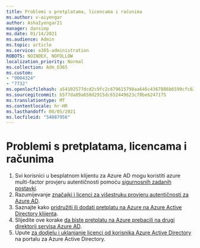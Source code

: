 ```yaml
---
title: Problemi s pretplatama, licencama i računima
ms.author: v-aiyengar
author: AshaIyengar21
manager: dansimp
ms.date: 01/14/2021
ms.audience: Admin
ms.topic: article
ms.service: o365-administration
ROBOTS: NOINDEX, NOFOLLOW
localization_priority: Normal
ms.collection: Adm_O365
ms.custom:
- "9004324"
- "7732"
ms.openlocfilehash: a54102577dcd2c9fc2c679615798aa646c4367886b6599cfc630f4a7f8484a2f
ms.sourcegitcommit: b5f7da89a650d2915dc652449623c78be6247175
ms.translationtype: MT
ms.contentlocale: hr-HR
ms.lasthandoff: 08/05/2021
ms.locfileid: "54087956"
---
```

# <a name="issues-with-subscriptions-licenses-and-accounts"></a>Problemi s pretplatama, licencama i računima

1. Svi korisnici u besplatnom klijentu za Azure AD mogu koristiti azure multi-factor provjeru autentičnosti pomoću [sigurnosnih zadanih postavki](https://docs.microsoft.com/azure/active-directory/fundamentals/concept-fundamentals-security-defaults).
1. Razumijevanje [značajki i licenci za višestruku provjeru autentičnosti za Azure AD](https://docs.microsoft.com/azure/active-directory/authentication/concept-mfa-licensing).
1. Saznajte kako [pridružiti ili dodati pretplatu na Azure na Azure Active Directory klijenta](https://docs.microsoft.com/azure/active-directory/fundamentals/active-directory-how-subscriptions-associated-directory).
1. Slijedite ove korake [da biste pretplatu na Azure prebacili na drugi direktorij servisa Azure AD](https://docs.microsoft.com/azure/role-based-access-control/transfer-subscription).
1. Upute [za dodjelu i uklanjanje licenci od korisnika Azure Active Directory](https://docs.microsoft.com/azure/active-directory/fundamentals/license-users-groups) na portalu za Azure Active Directory.